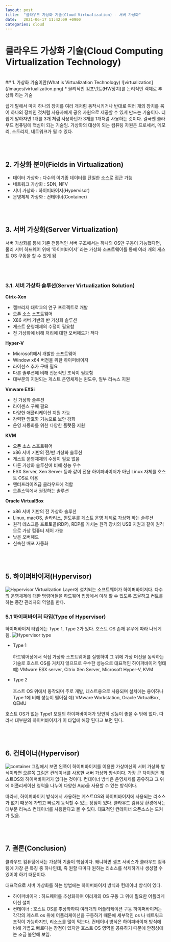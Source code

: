 ```yaml
---
layout: post
title:  "클라우드 가상화 기술(Cloud Virtualization) - 서버 가상화"
date:   2021-06-17 11:42:09 +0900
categories: cloud
---
```


# 클라우드 가상화 기술(Cloud Computing Virtualization Technology)
<br/>
## 1. 가상화 기술이란(What is Virtualization Technology)
![virtualization](/images/virtualization.png)
* 물리적인 컴포넌트(HW장치)를 논리적인 객체로 추상화 하는 기술

쉽게 말해서 마치 하나의 장치를 여러 개처럼 동작시키거나 반대로 여러 개의 장치를 묶어 하나의 장치인 것처럼 사용자에게 공유 자원으로 제공할 수 있게 만드는 기술이다. 더 쉽게 말하자면 1개를 3개 처럼 사용하던가 3개를 1개처럼 사용하는 것이다. 결국엔 클라우드 컴퓨팅에 핵심이 되는 기술임.
가상화의 대상이 되는 컴퓨팅 자원은 프로세서, 메모리, 스토리지, 네트워크가 될 수 있다. 

<br/><br/>
## 2. 가상화 분야(Fields in Virtualization)
* 데이터 가상화 : 다수의 이기종 데이터를 단일한 소스로 접근 가능
* 네트워크 가상화 : SDN, NFV
* 서버 가상화 : 하이퍼바이저(Hypervisor)
* 운영체제 가상화 : 컨테이너(Container)

<br/><br/>
## 3. 서버 가상화(Server Virtualization)
서버 가상화를 통해 기존 전통적인 서버 구조에서는 하나의 OS만 구동이 가능했다면, 물리 서버 하드웨어 위에 ‘하이퍼바이저’ 라는 가상화 소프트웨어를 통해 여러 개의 게스트 OS 구동을 할 수 있게 됨

<br/><br/>
### 3.1. 서버 가상화 솔루션(Server Virtualization Solution)
**Ctrix-Xen**
* 캠브리지 대학교의 연구 프로젝트로 개발
* 오픈 소스 소프트웨어
* X86 서버 기반의 반 가상화 솔루션
* 게스트 운영체제의 수정이 필요함
* 전 가상화에 비해 처리에 대한 오버헤드가 적다

**Hyper-V**
* Microsoft에서 개발한 소프트웨어
* Window x64 버전을 위한 하이퍼바이저
* 라이선스 추가 구매 필요
* 다른 솔루션에 비해 전문적인 조작이 필요함
* 대부분의 지원되는 게스트 운영체제는 윈도우, 일부 리눅스 지원

**Vmware EXSi**
* 전 가상화 솔루션
* 라이센스 구매 필요
* 다양한 애플리케이션 지원 가능
* 강력한 암호화 기능으로 보안 강화
* 운영 자동화를 위한 다양한 플랫폼 지원

**KVM**
* 오픈 소스 소프트웨어
* x86 서버 기반의 전/반 가상화 솔루션
* 게스트 운영체제의 수정이 필요 없음
* 다른 가상화 솔루션에 비해 성능 우수
* ESX Server, Xen Server 등과 같이 전용 하이퍼바이저가 아닌 Linux 자체를 호스트 OS로 이용
* 엔터프라이즈급 클라우드에 적합
* 오픈스택에서 권장하는 솔루션

**Oracle VirtualBox**
* x86 서버 기반의 전 가상화 솔루션
* Linux, macOS, 솔라리스, 윈도우를 게스트 운영 체제로 가상화 하는 솔루션
* 원격 데스크톱 프로토콜(RDP), RDP를 거치는 원격 장치의 USB 지원과 같이 원격으로 가상 컴퓨터 제어 가능
* 낮은 오버헤드
* 신속한 배포 자동화


<br/><br/>
## 5. 하이퍼바이저(Hypervisor)
![Hypervisor](/images/hy.png)
Virtualzation Layer에 설치되는 소프트웨어가 하이퍼바이저다. 다수의 운영체제에 대한 명령어들을 하드웨어 입장에서 이해 할 수 있도록 조율하고 컨트롤하는 중간 관리자의 역할을 한다.


### 5.1 하이퍼바이저 타입(Type of Hypervisor)
하이퍼바이저 타입에는 Type 1, Type 2가 있다. 호스트 OS 존재 유무에 따라 나뉘게 됨.
![Hypervisor type](/images/hvtype.png)
* Type 1<br/>  
하드웨어상에서 직접 가상화 소프트웨어를 실행하여 그 위에 가상 머신을 동작하는 기술로 호스트 OS를 거치지 않으므로 우수한 성능으로 대표적인 하이퍼바이저 형태 
예) VMware ESX server, Citrix Xen Server, Microsoft Hyper-V, KVM

* Type 2<br/>  
호스트 OS 위에서 동작되며 주로 개발, 테스트용으로 사용되며 설치에는 용이하나 Type 1에 비해 성능이 떨어짐
예) VMware Workstation, Oracle VirtualBox, QEMU

호스트 OS가 없는 Type1 모델의 하이퍼바이저가 당연히 성능이 좋을 수 밖에 없다. 따라서 대부분의 하이퍼바이저가 이 타입에 해당 된다고 보면 된다. 


<br/><br/>
## 6. 컨테이너(Hypervisor)
![container](/images/container.png)
그림에서 보면 왼쪽이 하이퍼바이저를 이용한 가상머신의 서버 가상화 방식이라면 오른쪽 그림은 컨테이너를 사용한 서버 가상화 방식이다. 가장 큰 차이점은 게스트OS와 하이퍼바이저가 없다는 것이다. 컨테이너 방식은 운영체제를 공유하고 그 위에 어플리케이션 영역을 나누어 다양한 App을 사용할 수 있는 방식이다. 

따라서, 하이퍼바이저 방식에서 사용하는 게스트OS와 하이퍼바이저에 사용되는 리소스가 없기 때문에 가볍고 빠르게 동작할 수 있는 장점이 있다.
클라우드 컴퓨팅 환경에서는 대부분 리눅스 컨테이너를 사용한다고 볼 수 있다.
대표적인 컨테이너 오픈소스는 도커가 있음.


<br/><br/>
## 7. 결론(Conclusion)
클라우드 컴퓨팅에서는 가상하 기술이 핵심이다. 왜냐하면 셀프 서비스가 클라우드 컴퓨팅에 가장 큰 특징 중 하나인데, 즉 원할 때마다 원하는 리소스를 삭제하거나 생성할 수 있어야 하기 때문이다.

대표적으로 서버 가상화를 하는 방법에는 하이퍼바이저 방식과 컨테이너 방식이 있다.
* 하이퍼바이저 : 하드웨어를 추상화하여 여러개의 OS 구동 그 위에 필요한 어플리케이션 설치
* 컨테이너 : 호스트 OS를 추상화하여 여러개의 어플리케이션 구동 
하이퍼바이저는 각각의 게스트 os 위에 어플리케이션을 구동하기 때문에 세부적인 os 나 네트워크 조작이 가능하지만, 리소스를 많이 먹는다.
컨테이너 방식은 하이퍼바이저 방식에 비해 가볍고 빠르다는 장점이 있지만 호스트 OS 영역을 공유하기 때문에 안정성에는 조금 불안해 보임.






